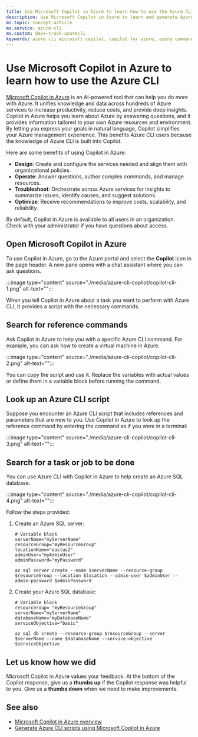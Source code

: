 ```yaml
---
title: Use Microsoft Copilot in Azure to learn how to use the Azure CLI
description: Use Microsoft Copilot in Azure to learn and generate Azure CLI commands faster with AI-powered guidance tailored to your resources and tasks.
ms.topic: concept-article
ms.service: azure-cli
ms.custom: devx-track-azurecli
keywords: azure cli microsoft copilot, copilot for azure, azure command line
---
```


# Use Microsoft Copilot in Azure to learn how to use the Azure CLI

[Microsoft Copilot in Azure][01] is an AI-powered tool that can help you do more with Azure. It
unifies knowledge and data across hundreds of Azure services to increase productivity, reduce costs,
and provide deep insights. Copilot in Azure helps you learn about Azure by answering questions, and
it provides information tailored to your own Azure resources and environment. By letting you express
your goals in natural language, Copilot simplifies your Azure management experience. This benefits
Azure CLI users because the knowledge of Azure CLI is built into Copilot.

Here are some benefits of using Copilot in Azure:

- **Design**: Create and configure the services needed and align them with organizational policies.
- **Operate**: Answer questions, author complex commands, and manage resources.
- **Troubleshoot**: Orchestrate across Azure services for insights to summarize issues, identify
  causes, and suggest solutions.
- **Optimize**: Receive recommendations to improve costs, scalability, and reliability.

By default, Copilot in Azure is available to all users in an organization. Check with your
administrator if you have questions about access.

## Open Microsoft Copilot in Azure

To use Copilot in Azure, go to the Azure portal and select the **Copilot** icon in the page header.
A new pane opens with a chat assistant where you can ask questions.

:::image type="content" source="./media/azure-cli-copilot/copilot-cli-1.png" alt-text="<Screenshot of the Copilot icon in the Azure portal.>":::

When you tell Copilot in Azure about a task you want to perform with Azure CLI, it provides a script
with the necessary commands.

## Search for reference commands

Ask Copilot in Azure to help you with a specific Azure CLI command. For example, you can ask how to
create a virtual machine in Azure.

:::image type="content" source="./media/azure-cli-copilot/copilot-cli-2.png" alt-text="<Screenshot of Copilot in Azure providing an Azure CLI script to create a virtual machine.>":::

You can copy the script and use it. Replace the variables with actual values or define them in a
variable block before running the command.

## Look up an Azure CLI script

Suppose you encounter an Azure CLI script that includes references and parameters that are new to
you. Use Copilot in Azure to look up the reference command by entering the command as if you were in
a terminal:

:::image type="content" source="./media/azure-cli-copilot/copilot-cli-3.png" alt-text="<Screenshot of Copilot in Azure explaining an Azure CLI script.>":::

## Search for a task or job to be done

You can use Azure CLI with Copilot in Azure to help create an Azure SQL database.

:::image type="content" source="./media/azure-cli-copilot/copilot-cli-4.png" alt-text="<Use Azure service>":::

Follow the steps provided:

1. Create an Azure SQL server:

   ```azurecli-interactive
   # Variable block
   serverName="myServerName"
   resourceGroup="myResourceGroup"
   locationName="eastus2"
   adminUser="myAdminUser"
   adminPassword="myPassword"

   az sql server create --name $serverName --resource-group $resourceGroup --location $location --admin-user $adminUser --admin-password $adminPassword
   ```

1. Create your Azure SQL database:

   ```azurecli-interactive
   # Variable block
   resourceroup= "myResourceGroup"
   serverName="myServerName"
   databaseName="myDatabaseName"
   serviceObjective="basic"

   az sql db create --resource-group $resourceGroup --server $serverName --name $databaseName --service-objective $serviceObjective
   ```

## Let us know how we did

Microsoft Copilot in Azure values your feedback. At the bottom of the Copilot response, give us a
**thumbs up** if the Copilot response was helpful to you. Give us a **thumbs down** when we need to
make improvements.

## See also

- [Microsoft Copilot in Azure overview][03]
- [Generate Azure CLI scripts using Microsoft Copilot in Azure][02]

<!-- link references -->

[01]: /azure/copilot/
[02]: /azure/copilot/generate-cli-scripts
[03]: /azure/copilot/overview
